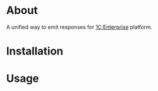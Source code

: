 # About

A unified way to emit responses for [1C:Enterprise](https://www.1ci.com/developers/) platform.

# Installation

# Usage